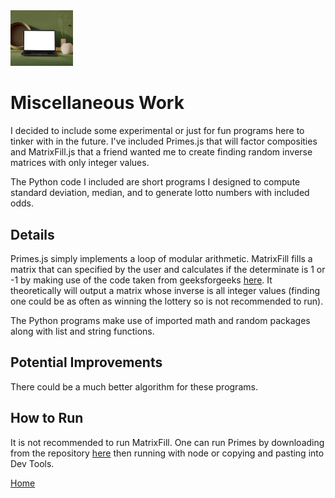 <img src="compwork.jpg" width='100'/>

# Miscellaneous Work
I decided to include some experimental or just for fun programs here to tinker with in the future. I've included Primes.js that will factor composities and MatrixFill.js that a friend wanted me to create finding random inverse matrices with only integer values. 

The Python code I included are short programs I designed to compute standard deviation, median, and to generate lotto numbers with included odds.
## Details
Primes.js simply implements a loop of modular arithmetic. MatrixFill fills a matrix that can specified by the user and calculates if the determinate is 1 or -1 by making use of the code taken from geeksforgeeks [here](https://www.geeksforgeeks.org/determinant-of-a-matrix/). It theoretically will output a matrix whose inverse is all integer values (finding one could be as often as winning the lottery so is not recommended to run). 

The Python programs make use of imported math and random packages along with list and string functions. 
## Potential Improvements
There could be a much better algorithm for these programs.
## How to Run
It is not recommended to run MatrixFill. One can run Primes by downloading from the repository [here](https://github.com/TaylorCharlesHall/misc) then running with node or copying and pasting into Dev Tools.

[Home](https://taylorcharleshall.github.io)

